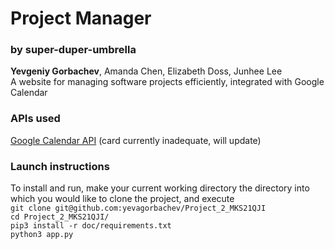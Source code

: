 # Project Manager
### by super-duper-umbrella
**Yevgeniy Gorbachev**, Amanda Chen, Elizabeth Doss, Junhee Lee  
A website for managing software projects efficiently, integrated with Google Calendar  
### APIs used
[Google Calendar API](https://docs.google.com/document/d/1atMCAui86AwBSWEz8lCIJFaNkUL4V5fwVecNcnxSpP0/edit?usp=sharing) (card currently inadequate, will update)  
### Launch instructions
To install and run, make your current working directory the directory into which you would like to clone the project, and execute  
`git clone git@github.com:yevagorbachev/Project_2_MKS21QJI`  
`cd Project_2_MKS21QJI/`  
`pip3 install -r doc/requirements.txt`  
`python3 app.py`  
